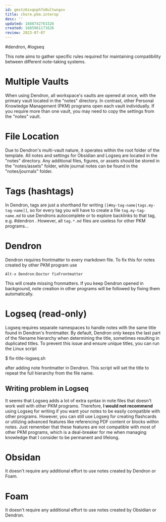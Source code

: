```yaml
---
id: gmstz6zxqnph7o0ultwngxv
title: chore.pkm.interop
desc: ''
updated: 1688742763326
created: 1685961171626
review: 2023-07-07
---
```

#dendron,  #logseq

This note aims to gather specific rules required for maintaining compatibility between different note-taking systems.


# Multiple Vaults

When using Dendron, all workspace's vaults are opened at once, with the primary vault located in the "notes" directory. In contrast, other Personal Knowledge Management (PKM) programs open each vault individually. If you require more than one vault, you may need to copy the settings from the "notes" vault.


# File Location

Due to Dendron's multi-vault nature, it operates within the root folder of the template. All notes and settings for Obsidian and Logseq are located in the "notes" directory. Any additional files, figures, or assets should be stored in the "notes/assets" folder, while journal notes can be found in the "notes/journals" folder.


# Tags (hashtags)

In Dendron, tags are just a shorthand for writing
`[[#my-tag-name|tags.my-tag-name]]`, so for every tag you will have to
create a file `tag.my-tag-name.md` to use Dendrons autocomplete or to
explore backlinks to that tag, e.g. #dendron . However, all `tag.*.md`
files are useless for other PKM programs...


# Dendron

Dendron requires frontmatter to every markdown file.  To fix this for
notes created by other PKM program use

    Alt-x Dendron:Doctor fixFrontmatter

This will create missing fronmatters. If you keep Dendron  opened in
background, note creation in other programs will be followed by fixing
them automatically.


# Logseq (read-only)

Logseq requires separate namespaces to handle notes with the same
title found in Dendron's frontmatter. By default, Dendron only keeps
the last part of the filename hierarchy when determining the title,
sometimes resulting in duplicated titles. To prevent this issue and
ensure unique titles, you can run the Linux script

   $ fix-title-logseq.sh

after adding note frontmatter in Dendron. This script will set the
title to repeat the full hierarchy from the file name.


## Writing problem in Logseq

It seems that Logseq adds a lot of extra syntax in note files that
doesn't work well with other PKM programs. Therefore, __I would not
recommend__ using Logseq for writing if you want your notes to be
easily compatible with other programs. However, you can still use
Logseq for creating flashcards or utilizing advanced features like
referencing PDF content or blocks within notes. Just remember that
these features are not compatible with most of other PKM programs,
which is a deal-breaker for me when managing knowledge that I consider
to be permanent and lifelong.


# Obsidan

It doesn't require any additional effort to use notes created by
Dendron or Foam.


# Foam

It doesn't require any additional effort to use notes created by
Obsidian or Dendron.
